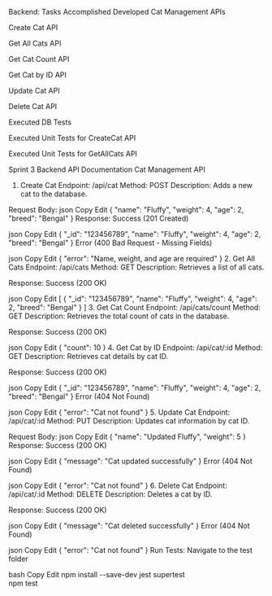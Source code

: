 Backend:
Tasks Accomplished
Developed Cat Management APIs

Create Cat API

Get All Cats API

Get Cat Count API

Get Cat by ID API

Update Cat API

Delete Cat API

Executed DB Tests

Executed Unit Tests for CreateCat API

Executed Unit Tests for GetAllCats API

Sprint 3 Backend API Documentation
Cat Management API
1. Create Cat
Endpoint: /api/cat
Method: POST
Description: Adds a new cat to the database.

Request Body:
json
Copy
Edit
{
  "name": "Fluffy",
  "weight": 4,
  "age": 2,
  "breed": "Bengal"
}
Response:
Success (201 Created)

json
Copy
Edit
{
  "_id": "123456789",
  "name": "Fluffy",
  "weight": 4,
  "age": 2,
  "breed": "Bengal"
}
Error (400 Bad Request - Missing Fields)

json
Copy
Edit
{
  "error": "Name, weight, and age are required"
}
2. Get All Cats
Endpoint: /api/cats
Method: GET
Description: Retrieves a list of all cats.

Response:
Success (200 OK)

json
Copy
Edit
[
  {
    "_id": "123456789",
    "name": "Fluffy",
    "weight": 4,
    "age": 2,
    "breed": "Bengal"
  }
]
3. Get Cat Count
Endpoint: /api/cats/count
Method: GET
Description: Retrieves the total count of cats in the database.

Response:
Success (200 OK)

json
Copy
Edit
{
  "count": 10
}
4. Get Cat by ID
Endpoint: /api/cat/:id
Method: GET
Description: Retrieves cat details by cat ID.

Response:
Success (200 OK)

json
Copy
Edit
{
  "_id": "123456789",
  "name": "Fluffy",
  "weight": 4,
  "age": 2,
  "breed": "Bengal"
}
Error (404 Not Found)

json
Copy
Edit
{
  "error": "Cat not found"
}
5. Update Cat
Endpoint: /api/cat/:id
Method: PUT
Description: Updates cat information by cat ID.

Request Body:
json
Copy
Edit
{
  "name": "Updated Fluffy",
  "weight": 5
}
Response:
Success (200 OK)

json
Copy
Edit
{
  "message": "Cat updated successfully"
}
Error (404 Not Found)

json
Copy
Edit
{
  "error": "Cat not found"
}
6. Delete Cat
Endpoint: /api/cat/:id
Method: DELETE
Description: Deletes a cat by ID.

Response:
Success (200 OK)

json
Copy
Edit
{
  "message": "Cat deleted successfully"
}
Error (404 Not Found)

json
Copy
Edit
{
  "error": "Cat not found"
}
Run Tests:
Navigate to the test folder

bash
Copy
Edit
npm install --save-dev jest supertest  
npm test  
